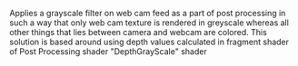 Applies a grayscale filter on web cam feed as a part of post processing in such a way that only web cam texture is rendered in greyscale whereas all other things that lies between camera and webcam are colored.
This solution is based around using depth values calculated in fragment shader of Post Processing shader "DepthGrayScale" shader
